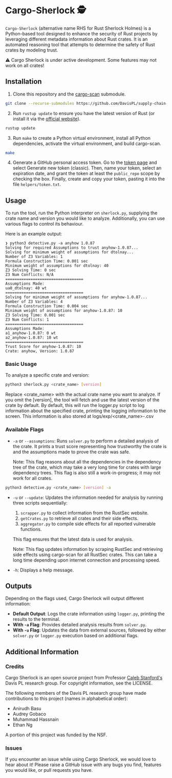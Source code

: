 # Cargo-Sherlock 🕵️
`Cargo-Sherlock` (alternative name RHS for Rust Sherlock Holmes) is a Python-based tool designed to enhance the security of Rust projects by leveraging different metadata information about Rust crates. It is an automated reasoning tool that attempts to determine the safety of Rust crates by modeling trust. 

⚠️ Cargo Sherlock is under active development. Some features may not work on all crates!

## Installation

1. Clone this repository and the [cargo-scan](https://github.com/PLSysSec/cargo-scan) submodule.
```Bash
git clone --recurse-submodules https://github.com/DavisPL/supply-chain-trust.git
```
2. Run `rustup update` to ensure you have the latest version of Rust (or install it via the [official website]((https://www.rust-lang.org/tools/install))).
```Bash
rustup update
```
3. Run `make` to create a Python virtual environment, install all Python dependencies, activate the virtual environment, and build cargo-scan.
```Bash
make
```
4. Generate a GitHub personal access token. Go to the [token page](https://github.com/settings/tokens/new) and select Generate new token (classic). Then, name your token, select an expiration date, and grant the token at least the `public_repo` scope by checking the box. Finally, create and copy your token, pasting it into the file `helpers/token.txt`.

## Usage
To run the tool, run the Python interpreter on `sherlock.py`, supplying the crate name and version you would like to analyze. Additionally, you can use various flags to control its behaviour. 

Here is an example output:
```
❯ python3 detective.py -a anyhow 1.0.87
Solving for required Assumptions to trust anyhow-1.0.87...
Solving for minimum weight of assumptions for dtolnay...
Number of Z3 Variables: 1
Formula Construction Time: 0.001 sec
Minimum weight of assumptions for dtolnay: 40
Z3 Solving Time: 0 sec
Z3 Num Conflicts: N/A
==================================
Assumptions Made:
ua0_dtolnay: 40 wt
==================================
Solving for minimum weight of assumptions for anyhow-1.0.87...
Number of Z3 Variables: 4
Formula Construction Time: 0.004 sec
Minimum weight of assumptions for anyhow-1.0.87: 10
Z3 Solving Time: 0.001 sec
Z3 Num Conflicts: 1
==================================
Assumptions Made:
a1_anyhow-1.0.87: 0 wt
a2_anyhow-1.0.87: 10 wt
==================================
Trust Score for anyhow-1.0.87: 10
Crate: anyhow, Version: 1.0.87
```

### Basic Usage

To analyze a specific crate and version:

```bash
python3 sherlock.py <crate_name> [version]
```
Replace <crate_name> with the actual crate name you want to analyze. If you omit the [version], the tool will fetch and use the latest version of the crate by default. By default, this will run the logger.py script to log information about the specified crate, printing the logging information to the screen. This information is also stored at logs/exp/<crate_name>-<version>.csv

### Available Flags

- `-a` or `--assumptions`: Runs `solver.py` to perform a detailed analysis of the crate. It prints a trust score representing how trustworthy the crate is and the assumptions made to prove the crate was safe.
  
  Note: This flag reasons about all the dependencies in the dependency tree of the crate, which may take a very long time for crates with large dependency trees. This flag is also still a work-in-progress; it may not work for all crates.


```bash
python3 detective.py <crate_name> [version] -a
```

- `-u` or `--update`: Updates the information needed for analysis by running three scripts sequentially:
  1. `scrapper.py` to collect information from the RustSec website.
  2. `getCrates.py` to retrieve all crates and their side effects.
  3. `aggregator.py` to compile side effects for all reported vulnerable functions.
  
  This flag ensures that the latest data is used for analysis.
  
  Note: This flag updates information by scraping RustSec and retrieving side effects using cargo-scan for all RustSec crates. This can take a long time depending upon internet connection and processing speed. 

- `-h`: Displays a help message.

## Outputs

Depending on the flags used, Cargo Sherlock will output different information:
- **Default Output**: Logs the crate information using `logger.py`, printing the results to the terminal.
- **With `-a` Flag**: Provides detailed analysis results from `solver.py`.
- **With `-u` Flag**: Updates the data from external sources, followed by either `solver.py` or `logger.py` execution based on additional flags.

## Additional Information 

### Credits
Cargo Sherlock is an open source project from Professor [Caleb Stanford's](https://web.cs.ucdavis.edu/~cdstanford/) Davis PL research group. For copyright information, see the LICENSE.

The following members of the Davis PL research group have made contributions to this project (names in alphabetical order):
- Anirudh Basu
- Audrey Gobaco
- Muhammad Hassnain
- Ethan Ng

A portion of this project was funded by the NSF.

### Issues
If you encounter an issue while using Cargo Sherlock, we would love to hear about it! Please raise a GitHub issue with any bugs you find, features you would like, or pull requests you have.